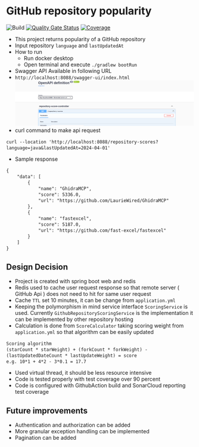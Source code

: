 # GitHub repository popularity

![Build](https://github.com/lynas/repository-popularity/actions/workflows/build.yml/badge.svg)
[![Quality Gate Status](https://sonarcloud.io/api/project_badges/measure?project=sazzad-islam-eu_repository-popularity&metric=alert_status)](https://sonarcloud.io/summary/new_code?id=sazzad-islam-eu_repository-popularity)
[![Coverage](https://sonarcloud.io/api/project_badges/measure?project=sazzad-islam-eu_repository-popularity&metric=coverage)](https://sonarcloud.io/summary/new_code?id=sazzad-islam-eu_repository-popularity)

- This project returns popularity of a GitHub repository
- Input repository `language` and `lastUpdatedAt`
- How to run
  - Run docker desktop
  - Open terminal and execute `./gradlew bootRun`
- Swagger API Available in following URL
- `http://localhost:8088/swagger-ui/index.html`
![api-doc.png](api-doc.png)
- curl command to make api request
``` 
curl --location 'http://localhost:8088/repository-scores?language=java&lastUpdatedAt=2024-04-01' 
```
- Sample response
``` 
{
    "data": [
        {
            "name": "GhidraMCP",
            "score": 5336.0,
            "url": "https://github.com/LaurieWired/GhidraMCP"
        },
        {
            "name": "fastexcel",
            "score": 5187.0,
            "url": "https://github.com/fast-excel/fastexcel"
        }
    ]
} 
```

## Design Decision 
- Project is created with spring boot web and redis
- Redis used to cache user request response so that remote server ( GitHub Api ) does not need to hit for same user request
- Cache `TTL` set 10 minutes, it can be change from `application.yml`
- Keeping the polymorphism in mind service interface `ScoringService` is used. Currently `GithubRepositoryScoringService` is the implementation it can be implemented by other repository hosting
- Calculation is done from `ScoreCalculator` taking scoring weight from `application.yml` so that algorithm can be easily updated
``` 
Scoring algorithm
(starCount * starWeight) + (forkCount * forkWeight) - (lastUpdatedDateCount * lastUpdateWeight) = score  
e.g. 10*1 + 4*2 - 3*0.1 = 17.7
```
- Used virtual thread, it should be less resource intensive
- Code is tested properly with test coverage over 90 percent 
- Code is configured with GithubAction build and SonarCloud reporting test coverage

## Future improvements
- Authentication and authorization can be added
- More granular exception handling can be implemented
- Pagination can be added
